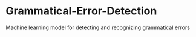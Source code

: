 # Grammatical-Error-Detection
Machine learning model for detecting and recognizing grammatical errors

